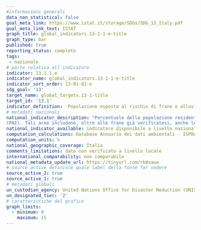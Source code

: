 ```yaml
---
#informazioni generali
data_non_statistical: false
goal_meta_link: https://www.istat.it/storage/SDGs/SDG_13_Italy.pdf
goal_meta_link_text: ISTAT
graph_title: global_indicators.13-1-1-e-title
graph_type: bar
published: true
reporting_status: complete
tags:
 - nazionale
# parte relativa all'indicatore
indicator: 13.1.1.e
indicator_name: global_indicators.13-1-1-e-title
indicator_sort_order: 13-01-01-e
sdg_goal: '13'
target_name: global_targets.13-1-title
target_id: '13.1'
indicator_definition:  Popolazione esposta al rischio di frane e alluvioni in %
# metadati nazionali
national_indicator_description: "Percentuale della popolazione residente in aree a pericolosità da frane elevata e molto elevata sul totale dellapopolazione residente. (a) La popolazione considerata è quella del Censimento 2011. L'Indicatore è redatto sulla base della Mosaicatura nazionale ISPRA delle aree a pericolosità da frana dei Piani di assetto idrogeologico
(PAI). Tali aree includono, oltre alle frane già verificatesi, anche le zone di possibile evoluzione dei fenomeni in atto e quelle suscettibili di nuovi fenomeni franosi."
national_indicator_available: indicatore disponibile a livello nazionale e locale
computation_calculations: Database Annuario dei dati ambientali - ISPRA (PSN:APA-00032)
computation_units: %
national_geographic_coverage: Italia
comments_limitations: dato non verificato a livello locale
international_comparability: non comparabile
national_metadata_update_url: https://tinyurl.com/rb8sawa
# source active definisce quale label della fonte far vedere
source_active_2: true
source_active_1: true
# metadati globali
un_custodian_agency: United Nations Office for Disaster Reduction (UNISDR)
un_designated_tier: '2'
# caratteristiche del grafico
graph_limits:
  - minimum: 0
    maximum: 15
---
```

